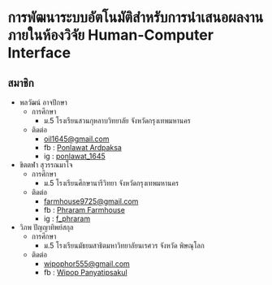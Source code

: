 # การพัฒนาระบบอัตโนมัติสำหรับการนำเสนอผลงานภายในห้องวิจัย Human-Computer Interface
## สมาชิก
- พลวัฒน์ อาจปักษา 
    - การศึกษา
        - ม.5  โรงเรียนสวนกุหลาบวิทยาลัย  จังหวัดกรุงเทพมหานคร
    - ติดต่อ
        - oil1645@gmail.com
        - fb : [Ponlawat Ardpaksa](https://www.facebook.com/ponlawat.ardpaksa)
        - ig : [ponlawat_1645](https://www.instagram.com/ponlawat_1645)
- ขิตตฬา สุวรรณมาโจ
    - การศึกษา
        - ม.5 โรงเรียนศึกษานารีวิทยา จังหวัดกรุงเทพมหานคร
    - ติดต่อ
        - farmhouse9725@gmail.com
        - fb : [Phraram Farmhouse](https://www.facebook.com/profile.php?id=100007453274790)
        - ig : [f_phraram](https://www.instagram.com/f_phraram)
- วิภพ ปัญญาทิพย์สกุล
    - การศึกษา
        - ม.5 โรงเรียนมัธยมสาธิตมหาวิทยาลัยนเรศวร จังหวัด พิษณุโลก
    - ติดต่อ
        - wipophor555@gmail.com
        - fb : [Wipop Panyatipsakul](https://www.facebook.com/profile.php?id=100007347048548)
